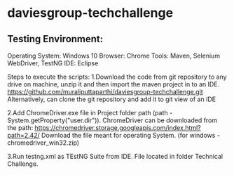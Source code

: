 # daviesgroup-techchallenge

Testing Environment:
--------------------
Operating System: Windows 10
Browser: Chrome
Tools: Maven, Selenium WebDriver, TestNG
IDE: Eclipse

Steps to execute the scripts:
1.Download the code from git repository to any drive on machine, unzip it and then import the maven project in to an IDE.  
https://github.com/muraliputtaparthi/daviesgroup-techchallenge.git
Alternatively, can clone the git repository and add it to git view of an IDE

2.Add ChromeDriver.exe file in Project folder path (path - System.getProperty("user.dir")).
ChromeDriver can be downloaded from the path: 
https://chromedriver.storage.googleapis.com/index.html?path=2.42/
Download the file meant for operating System. (for windows - chromedriver_win32.zip) 

3.Run testng.xml as TEstNG Suite from IDE. File located in folder Technical Challenge.
